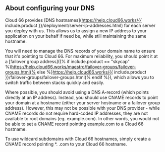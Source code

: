 <!-- usedin: [ _legacy_docker/deployment/configure-dns-v1.md, _maestro/Deployment/configure-dns-v1.md, _node/deployment/configure-dns-v1.md, _rails/deployment/configure-dns-v1.md, _skycap/deployment/configure-dns-v1.md] -->


## About configuring your DNS

Cloud 66 provides [DNS hostnames](https://help.cloud66.works/{{ include.product }}/deployment/server-ip-addresses.html) for each server you deploy with us. This allows us to assign a new IP address to your application on your behalf if need be, while still maintaining the same hostname.

You will need to manage the DNS records of your domain name to ensure that it's pointing to Cloud 66. For maximum reliability, you should point it at a [failover group address]({% if include.product == "skycap" %}https://help.cloud66.works/maestro/failover-groups/failover-groups.html{% else %}https://help.cloud66.works/{{ include.product }}/failover-groups/failover-groups.html{% endif %}), which allows you to switch traffic between stacks quickly and easily.

Where possible, you should avoid using a DNS A-record (which points directly at an IP address). Instead, you should use CNAME records to point your domain at a hostname (either your server hostname or a failover group address). However, this may not be possible with your DNS provider - while CNAME records do not require hard-coded IP addresses, they are not available to root domains (eg. example.com). In other words, you would not be able to set a CNAME record pointing example.com to a Cloud 66 hostname.

To use wildcard subdomains with Cloud 66 hostnames, simply create a CNAME record pointing *.
.com to your Cloud 66 hostname. 

